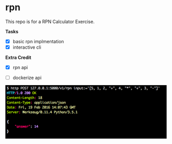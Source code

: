 # rpn

This repo is for a RPN Calculator Exercise.


**Tasks**

 - [x] basic rpn implmentation
 - [x] interactive cli

**Extra Credit**

 - [x] rpn api
 - [ ] dockerize api



![screen shot using api](https://raw.githubusercontent.com/meantheory/rpn/master/Screenshot.2016-02-19.09.08.09.png)
